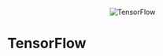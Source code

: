 <p align="center">
  <img src="https://github.com/jtao/shortcourses/blob/master/Intro_to_TensorFlow/images/tensorflow.svg" alt="TensorFlow"/>
</p>

# TensorFlow
